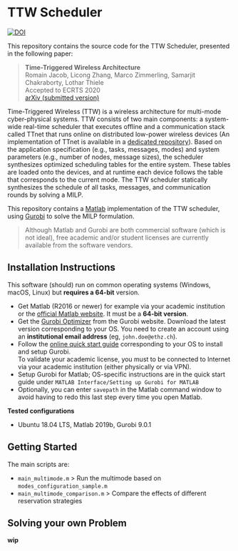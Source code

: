 # TTW Scheduler
[![DOI](https://zenodo.org/badge/DOI/10.5281/zenodo.3530665.svg)][ttw_zenodo]

This repository contains the source code for the TTW Scheduler, presented in the following paper:

> **Time-Triggered Wireless Architecture**  
Romain Jacob, Licong Zhang, Marco Zimmerling, Samarjit Chakraborty, Lothar Thiele   
Accepted to ECRTS 2020  
[arXiv (submitted version)](https://arxiv.org/abs/2002.07491)

Time-Triggered Wireless (TTW) is a wireless architecture for multi-mode cyber-physical systems.
TTW consists of two main components: a system-wide real-time scheduler that executes offline and a communication stack called TTnet that runs online on distributed low-power wireless devices (An implementation of TTnet is available in a [dedicated repository](https://github.com/romain-jacob/TTW-Artifacts)).
Based on the application specification (e.g., tasks, messages, modes) and system parameters (e.g., number of nodes, message sizes), the scheduler synthesizes optimized scheduling tables for the entire system. These tables are loaded onto the devices, and at runtime each device follows the table that corresponds to the current mode.
The TTW scheduler statically synthesizes the schedule of all tasks, messages, and communication rounds by solving a MILP.

This repository contains a [Matlab][matlab] implementation of the TTW scheduler, using [Gurobi][gurobi] to solve the MILP formulation.
> Although Matlab and Gurobi are both commercial software (which is not ideal), free academic and/or student licenses are currently available from the software vendors.

## Installation Instructions

This software (should) run on common operating systems (Windows, macOS, Linux) but **requires a 64-bit** version.

+ Get Matlab (R2016 or newer) for example via your academic institution or the [official Matlab website][matlab]. It must be a **64-bit version**.
+ Get the [Gurobi Optimizer](https://www.gurobi.com/downloads/gurobi-software/) from the Gurobi website. Download the latest version corresponding to your OS. You need to create an account using an **institutional email address** (eg, `john.doe@ethz.ch`).
+ Follow the [online quick start guide](https://www.gurobi.com/documentation/quickstart.html) corresponding to your OS to install and setup Gurobi.  
To validate your academic license, you must to be connected to Internet via your academic institution (either physically or via VPN).
+ Setup Gurobi for Matlab; OS-specific instructions are in the quick start guide under `MATLAB Interface/Setting up Gurobi for MATLAB`
+ Optionally, you can enter `savepath` in the Matlab command window to avoid having to redo this last step every time you open Matlab.

**Tested configurations**  
+ Ubuntu 18.04 LTS, Matlab 2019b, Gurobi 9.0.1


## Getting Started

The main scripts are:
- `main_multimode.m` > Run the multimode based on `modes_configuration_sample.m`
- `main_multimode_comparison.m` > Compare the effects of different reservation strategies

## Solving your own Problem

**wip**

[matlab]: https://www.mathworks.com/products/matlab.html
[gurobi]: https://www.gurobi.com/
[ttw_repo]: https://github.com/romain-jacob/TTW-Scheduler
[ttw_zenodo]: https://doi.org/10.5281/zenodo.3530665
